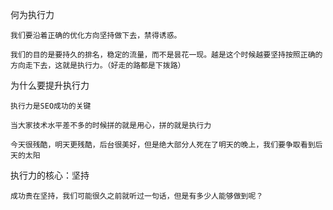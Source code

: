何为执行力

	我们要沿着正确的优化方向坚持做下去，禁得诱惑。

	我们的目的是要持久的排名，稳定的流量，而不是昙花一现。越是这个时候越要坚持按照正确的方向走下去，这就是执行力。（好走的路都是下拨路）

为什么要提升执行力

	执行力是SEO成功的关键

	当大家技术水平差不多的时候拼的就是用心，拼的就是执行力

	今天很残酷，明天更残酷，后台很美好，但是绝大部分人死在了明天的晚上，我们要争取看到后天的太阳

执行力的核心：坚持

	成功贵在坚持，我们可能很久之前就听过一句话，但是有多少人能够做到呢？

